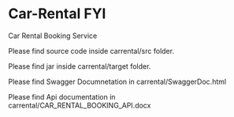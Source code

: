 # Car-Rental FYI
Car Rental Booking Service

Please find source code inside carrental/src folder.

Please find jar inside carrental/target folder.

Please find Swagger Documnetation in carrental/SwaggerDoc.html

Please find Api documentation in carrental/CAR_RENTAL_BOOKING_API.docx

